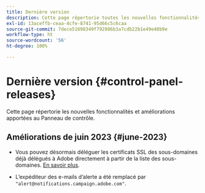 ```yaml
---
title: Dernière version
description: Cette page répertorie toutes les nouvelles fonctionnalités et améliorations apportées au Panneau de contrôle.
exl-id: 13aceffb-ceaa-4cfe-8741-95d66c5c6caa
source-git-commit: 7dece51698349f792886b3a7cdb22b1e49e48b9e
workflow-type: ht
source-wordcount: '56'
ht-degree: 100%

---
```


# Dernière version {#control-panel-releases}

Cette page répertorie les nouvelles fonctionnalités et améliorations apportées au Panneau de contrôle.

## Améliorations de juin 2023 {#june-2023}

* Vous pouvez désormais déléguer les certificats SSL des sous-domaines déjà délégués à Adobe directement à partir de la liste des sous-domaines. [En savoir plus](../subdomains-certificates/using/delegate-ssl.md).

* L’expéditeur des e-mails d’alerte a été remplacé par `"alert@notifications.campaign.adobe.com"`.
